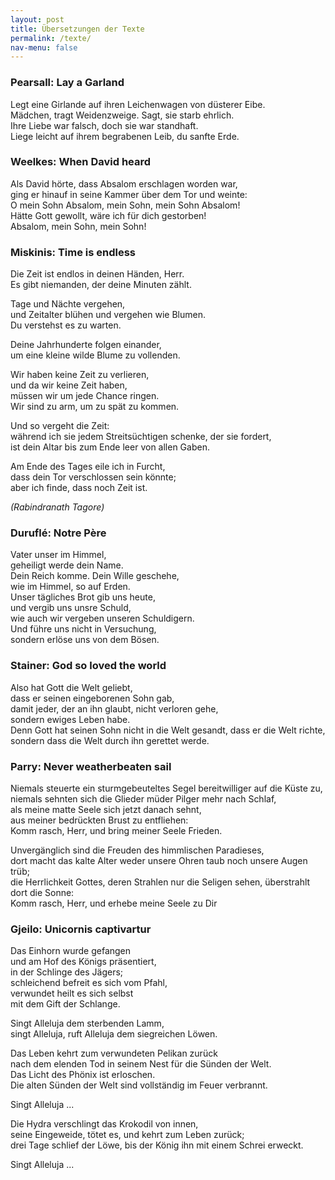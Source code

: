 ```yaml
---
layout: post
title: Übersetzungen der Texte
permalink: /texte/
nav-menu: false
---
```


<div class="box">
<h3>Pearsall: Lay a Garland</h3>
<p>Legt eine Girlande auf ihren Leichenwagen von düsterer Eibe.<br>
Mädchen, tragt Weidenzweige. Sagt, sie starb ehrlich.<br>
Ihre Liebe war falsch, doch sie war standhaft.<br>
Liege leicht auf ihrem begrabenen Leib, du sanfte Erde.</p></div>


<div class="box">
<h3>Weelkes: When David heard</h3>
<p>Als David hörte, dass Absalom erschlagen worden war,<br>
ging er hinauf in seine Kammer über dem Tor und weinte:<br>
O mein Sohn Absalom, mein Sohn, mein Sohn Absalom!<br>
Hätte Gott gewollt, wäre ich für dich gestorben!<br>
Absalom, mein Sohn, mein Sohn!</p></div>


<div class="box"><h3>Miskinis: Time is endless</h3>
<p>Die Zeit ist endlos in deinen Händen, Herr.<br>
Es gibt niemanden, der deine Minuten zählt.</p>

<p>Tage und Nächte vergehen,<br>
und Zeitalter blühen und vergehen wie Blumen.<br>
Du verstehst es zu warten.</p>

<p>Deine Jahrhunderte folgen einander,<br>
um eine kleine wilde Blume zu vollenden.</p>

<p>Wir haben keine Zeit zu verlieren,<br>
und da wir keine Zeit haben,<br>
müssen wir um jede Chance ringen.<br>
Wir sind zu arm, um zu spät zu kommen.</p>

<p>Und so vergeht die Zeit:<br>
während ich sie jedem Streitsüchtigen schenke, der sie fordert,<br>
ist dein Altar bis zum Ende leer von allen Gaben.</p>

<p>Am Ende des Tages eile ich in Furcht,<br>
dass dein Tor verschlossen sein könnte;<br>
aber ich finde, dass noch Zeit ist.</p>
<i>(Rabindranath Tagore)</i></div>


<div class="box">
<h3>Duruflé: Notre Père</h3>
<p>Vater unser im Himmel,<br>
geheiligt werde dein Name.<br>
Dein Reich komme. Dein Wille geschehe,<br>
wie im Himmel, so auf Erden.<br>
Unser tägliches Brot gib uns heute,<br>
und vergib uns unsre Schuld,<br>
wie auch wir vergeben unseren Schuldigern.<br>
Und führe uns nicht in Versuchung,<br>
sondern erlöse uns von dem Bösen.</p></div>


<div class="box">
<h3>Stainer: God so loved the world</h3>
<p>Also hat Gott die Welt geliebt,<br>
dass er seinen eingeborenen Sohn gab,<br>
damit jeder, der an ihn glaubt, nicht verloren gehe,<br>
sondern ewiges Leben habe.<br>
Denn Gott hat seinen Sohn nicht in die Welt gesandt, dass er die Welt richte,<br>
sondern dass die Welt durch ihn gerettet werde.</p></div>


<div class="box">
<h3>Parry: Never weatherbeaten sail</h3>
<p>Niemals steuerte ein sturmgebeuteltes Segel bereitwilliger auf die Küste zu,<br>
niemals sehnten sich die Glieder müder Pilger mehr nach Schlaf,<br>
als meine matte Seele sich jetzt danach sehnt,<br>
aus meiner bedrückten Brust zu entfliehen:<br>
Komm rasch, Herr, und bring meiner Seele Frieden.</p>

<p>Unvergänglich sind die Freuden des himmlischen Paradieses,<br>
dort macht das kalte Alter weder unsere Ohren taub noch unsere Augen trüb;<br>
die Herrlichkeit Gottes, deren Strahlen nur die Seligen sehen, überstrahlt dort die Sonne:<br>
Komm rasch, Herr, und erhebe meine Seele zu Dir</p></div>


<div class="box">
<h3>Gjeilo: Unicornis captivartur</h3>
<p>Das Einhorn wurde gefangen<br>
und am Hof des Königs präsentiert,<br>
in der Schlinge des Jägers;<br>
schleichend befreit es sich vom Pfahl,<br>
verwundet heilt es sich selbst<br>
mit dem Gift der Schlange.</p>

<p>Singt Alleluja dem sterbenden Lamm,<br>
singt Alleluja, ruft Alleluja dem siegreichen Löwen.</p>

<p>Das Leben kehrt zum verwundeten Pelikan zurück<br>
nach dem elenden Tod in seinem Nest für die Sünden der Welt.<br>
Das Licht des Phönix ist erloschen.<br>
Die alten Sünden der Welt sind vollständig im Feuer verbrannt.</p>

<p>Singt Alleluja ...</p>

<p>Die Hydra verschlingt das Krokodil von innen,<br>
seine Eingeweide, tötet es, und kehrt zum Leben zurück;<br>
drei Tage schlief der Löwe, bis der König ihn mit einem Schrei erweckt.</p>

<p>Singt Alleluja ...</p></div>
